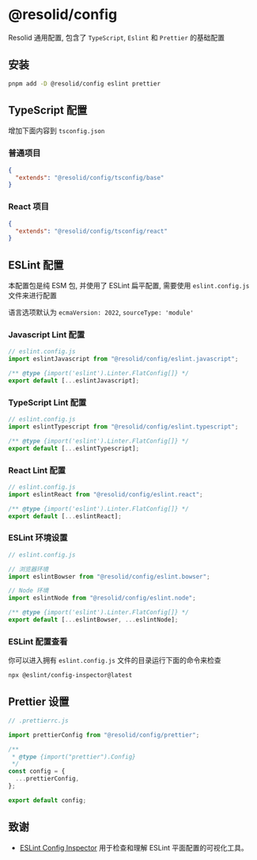 # @resolid/config

Resolid 通用配置, 包含了 `TypeScript`, `Eslint` 和 `Prettier` 的基础配置

## 安装

```bash
pnpm add -D @resolid/config eslint prettier
```

## TypeScript 配置

增加下面内容到 `tsconfig.json`

### 普通项目

```json
{
  "extends": "@resolid/config/tsconfig/base"
}
```

### React 项目

```json
{
  "extends": "@resolid/config/tsconfig/react"
}
```

## ESLint 配置

本配置包是纯 ESM 包, 并使用了 ESLint 扁平配置, 需要使用 `eslint.config.js` 文件来进行配置

语言选项默认为 `ecmaVersion: 2022`, `sourceType: 'module'`

### Javascript Lint 配置

```js
// eslint.config.js
import eslintJavascript from "@resolid/config/eslint.javascript";

/** @type {import('eslint').Linter.FlatConfig[]} */
export default [...eslintJavascript];
```

### TypeScript Lint 配置

```js
// eslint.config.js
import eslintTypescript from "@resolid/config/eslint.typescript";

/** @type {import('eslint').Linter.FlatConfig[]} */
export default [...eslintTypescript];
```

### React Lint 配置

```js
// eslint.config.js
import eslintReact from "@resolid/config/eslint.react";

/** @type {import('eslint').Linter.FlatConfig[]} */
export default [...eslintReact];
```

### ESLint 环境设置

```js
// eslint.config.js

// 浏览器环境
import eslintBowser from "@resolid/config/eslint.bowser";

// Node 环境
import eslintNode from "@resolid/config/eslint.node";

/** @type {import('eslint').Linter.FlatConfig[]} */
export default [...eslintBowser, ...eslintNode];
```

### ESLint 配置查看

你可以进入拥有 `eslint.config.js` 文件的目录运行下面的命令来检查

```bash
npx @eslint/config-inspector@latest
```

## Prettier 设置

```js
// .prettierrc.js

import prettierConfig from "@resolid/config/prettier";

/**
 * @type {import("prettier").Config}
 */
const config = {
  ...prettierConfig,
};

export default config;
```

## 致谢

- [ESLint Config Inspector](https://github.com/eslint/config-inspector) 用于检查和理解 ESLint 平面配置的可视化工具。

